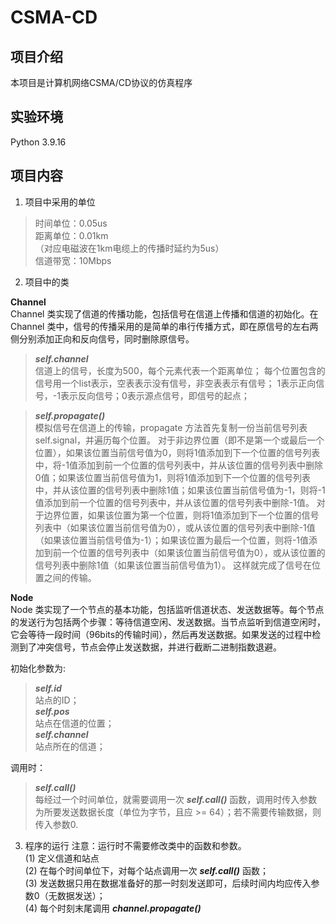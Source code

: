 # CSMA-CD

## 项目介绍
本项目是计算机网络CSMA/CD协议的仿真程序

## 实验环境  
Python              3.9.16  

## 项目内容  
1. 项目中采用的单位
>   时间单位：0.05us  
    距离单位：0.01km  
    （对应电磁波在1km电缆上的传播时延约为5us）  
    信道带宽：10Mbps    
2. 项目中的类  

**Channel**   
Channel 类实现了信道的传播功能，包括信号在信道上传播和信道的初始化。在 Channel 类中，信号的传播采用的是简单的串行传播方式，即在原信号的左右两侧分别添加正向和反向信号，同时删除原信号。  
> ***self.channel***     
    信道上的信号，长度为500，每个元素代表一个距离单位； 
    每个位置包含的信号用一个list表示，空表表示没有信号，非空表表示有信号；
    1表示正向信号，-1表示反向信号；0表示源点信号，即信号的起点；

> ***self.propagate()***  
    模拟信号在信道上的传输，propagate 方法首先复制一份当前信号列表 self.signal，并遍历每个位置。
    对于非边界位置（即不是第一个或最后一个位置），如果该位置当前信号值为0，则将1值添加到下一个位置的信号列表中，将-1值添加到前一个位置的信号列表中，并从该位置的信号列表中删除0值；如果该位置当前信号值为1，则将1值添加到下一个位置的信号列表中，并从该位置的信号列表中删除1值；如果该位置当前信号值为-1，则将-1值添加到前一个位置的信号列表中，并从该位置的信号列表中删除-1值。
    对于边界位置，如果该位置为第一个位置，则将1值添加到下一个位置的信号列表中（如果该位置当前信号值为0），或从该位置的信号列表中删除-1值（如果该位置当前信号值为-1）；如果该位置为最后一个位置，则将-1值添加到前一个位置的信号列表中（如果该位置当前信号值为0），或从该位置的信号列表中删除1值（如果该位置当前信号值为1）。
    这样就完成了信号在位置之间的传输。

**Node**  
Node 类实现了一个节点的基本功能，包括监听信道状态、发送数据等。每个节点的发送行为包括两个步骤：等待信道空闲、发送数据。当节点监听到信道空闲时，它会等待一段时间（96bits的传输时间），然后再发送数据。如果发送的过程中检测到了冲突信号，节点会停止发送数据，并进行截断二进制指数退避。

初始化参数为:
> ***self.id***  
站点的ID；  
> ***self.pos***  
站点在信道的位置；  
> ***self.channel***  
站点所在的信道；  

调用时：
> ***self.__call__()***  
每经过一个时间单位，就需要调用一次 ***self.__call__()*** 函数，调用时传入参数为所要发送数据长度（单位为字节，且应 >= 64）；若不需要传输数据，则传入参数0.

3. 程序的运行
注意：运行时不需要修改类中的函数和参数。  
(1) 定义信道和站点  
(2) 在每个时间单位下，对每个站点调用一次 ***self.__call__()*** 函数；  
(3) 发送数据只用在数据准备好的那一时刻发送即可，后续时间内均应传入参数0（无数据发送）；  
(4) 每个时刻末尾调用 ***channel.propagate()***

